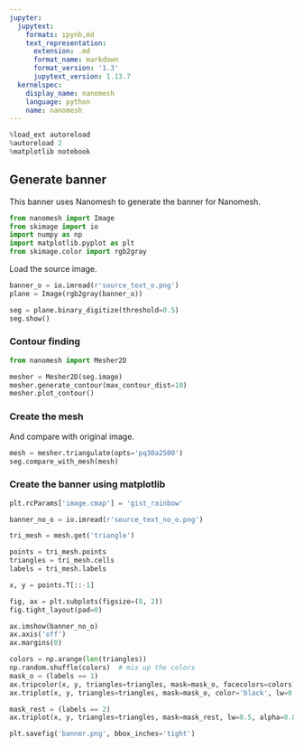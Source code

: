 ```yaml
---
jupyter:
  jupytext:
    formats: ipynb,md
    text_representation:
      extension: .md
      format_name: markdown
      format_version: '1.3'
      jupytext_version: 1.13.7
  kernelspec:
    display_name: nanomesh
    language: python
    name: nanomesh
---
```


```python
%load_ext autoreload
%autoreload 2
%matplotlib notebook
```

## Generate banner

This banner uses Nanomesh to generate the banner for Nanomesh.

```python
from nanomesh import Image
from skimage import io
import numpy as np
import matplotlib.pyplot as plt
from skimage.color import rgb2gray
```

Load the source image.

```python
banner_o = io.imread(r'source_text_o.png')
plane = Image(rgb2gray(banner_o))

seg = plane.binary_digitize(threshold=0.5)
seg.show()
```

### Contour finding

```python tags=[]
from nanomesh import Mesher2D

mesher = Mesher2D(seg.image)
mesher.generate_contour(max_contour_dist=10)
mesher.plot_contour()
```

### Create the mesh

And compare with original image.

```python
mesh = mesher.triangulate(opts='pq30a2500')
seg.compare_with_mesh(mesh)
```

### Create the banner using matplotlib

```python
plt.rcParams['image.cmap'] = 'gist_rainbow'

banner_no_o = io.imread(r'source_text_no_o.png')

tri_mesh = mesh.get('triangle')

points = tri_mesh.points
triangles = tri_mesh.cells
labels = tri_mesh.labels

x, y = points.T[::-1]

fig, ax = plt.subplots(figsize=(8, 2))
fig.tight_layout(pad=0)

ax.imshow(banner_no_o)
ax.axis('off')
ax.margins(0)

colors = np.arange(len(triangles))
np.random.shuffle(colors)  # mix up the colors
mask_o = (labels == 1)
ax.tripcolor(x, y, triangles=triangles, mask=mask_o, facecolors=colors)
ax.triplot(x, y, triangles=triangles, mask=mask_o, color='black', lw=0.5)

mask_rest = (labels == 2)
ax.triplot(x, y, triangles=triangles, mask=mask_rest, lw=0.5, alpha=0.8)

plt.savefig('banner.png', bbox_inches='tight')
```
